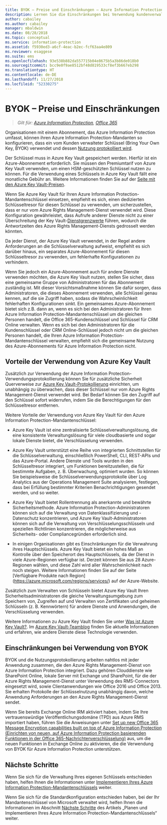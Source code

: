 ```yaml
---
title: BYOK – Preise und Einschränkungen – Azure Information Protection
description: Lernen Sie die Einschränkungen bei Verwendung kundenverwalteter Schlüssel (bekannt als „Bring Your Own Key“, BYOK) mit Azure Information Protection kennen.
author: cabailey
ms.author: cabailey
manager: mbaldwin
ms.date: 08/28/2018
ms.topic: conceptual
ms.service: information-protection
ms.assetid: f5930ed3-a6cf-4eac-b2ec-fcf63aa4e809
ms.reviewer: esaggese
ms.suite: ems
ms.openlocfilehash: 93e538b882da557715b04e8675b5a3b86de018b0
ms.sourcegitcommit: bcc9e0f9ae8512bf48d819533cf8ef3b667eb298
ms.translationtype: HT
ms.contentlocale: de-DE
ms.lasthandoff: 11/27/2018
ms.locfileid: "52330275"
---
```

# <a name="byok-pricing-and-restrictions"></a>BYOK – Preise und Einschränkungen

>*Gilt für: [Azure Information Protection](https://azure.microsoft.com/pricing/details/information-protection), [Office 365](http://download.microsoft.com/download/E/C/F/ECF42E71-4EC0-48FF-AA00-577AC14D5B5C/Azure_Information_Protection_licensing_datasheet_EN-US.pdf)*


Organisationen mit einem Abonnement, das Azure Information Protection umfasst, können ihren Azure Information Protection-Mandanten so konfigurieren, dass ein vom Kunden verwalteter Schlüssel (Bring Your Own Key, BYOK) verwendet und dessen [Nutzung protokolliert wird](./log-analyze-usage.md). 

Der Schlüssel muss in Azure Key Vault gespeichert werden. Hierfür ist ein Azure-Abonnement erforderlich. Sie müssen den Premiumtarif von Azure Key Vault verwenden, um einen HSM-geschützten Schlüssel nutzen zu können. Für die Verwendung eines Schlüssels in Azure Key Vault fällt eine monatliche Gebühr an. Weitere Informationen finden Sie auf der [Seite mit den Azure Key Vault-Preisen](https://azure.microsoft.com/pricing/details/key-vault/).

Wenn Sie Azure Key Vault für Ihren Azure Information Protection-Mandantenschlüssel einsetzen, empfiehlt es sich, einen dedizierten Schlüsseltresor für diesen Schlüssel zu verwenden, um sicherzustellen, dass er nur vom Azure Rights Management-Dienst verwendet wird. Diese Konfiguration gewährleistet, dass Aufrufe anderer Dienste nicht zu einer Überschreitung der Key Vault-[Dienstgrenzwerte](/azure/key-vault/key-vault-service-limits) führen, wodurch die Antwortzeiten des Azure Rights Management-Diensts gedrosselt werden könnten.  

Da jeder Dienst, der Azure Key Vault verwendet, in der Regel andere Anforderungen an die Schlüsselverwaltung aufweist, empfiehlt es sich darüber hinaus, ein separates Azure-Abonnement für diesen Schlüsseltresor zu verwenden, um fehlerhafte Konfigurationen zu verhindern. 

Wenn Sie jedoch ein Azure-Abonnement auch für andere Dienste verwenden möchten, die Azure Key Vault nutzen, stellen Sie sicher, dass eine gemeinsame Gruppe von Administratoren für das Abonnement zuständig ist. Mit dieser Vorsichtsmaßnahme können Sie dafür sorgen, dass Administratoren, die dieses Abonnement verwenden, alle Schlüssel genau kennen, auf die sie Zugriff haben, sodass die Wahrscheinlichkeit fehlerhaften Konfigurationen sinkt. Ein gemeinsames Azure-Abonnement bietet sich z.B. dann an, wenn es sich bei den Administratoren für Ihren Azure Information Protection-Mandantenschlüssel um die gleichen Personen handelt, die Office 365-Kundenschlüssel und Schlüssel für CRM Online verwalten. Wenn es sich bei den Administratoren für die Kundenschlüssel oder CRM Online-Schlüssel jedoch nicht um die gleichen Personen handelt, die Ihren Azure Information Protection-Mandantenschlüssel verwalten, empfiehlt sich die gemeinsame Nutzung des Azure-Abonnements für Azure Information Protection nicht.

## <a name="benefits-of-using-azure-key-vault"></a>Vorteile der Verwendung von Azure Key Vault

Zusätzlich zur Verwendung der Azure Information Protection-Verwendungsprotokollierung können Sie für zusätzliche Sicherheit Querverweise zur [Azure Key Vault-Protokollierung](/azure/key-vault/key-vault-logging) einrichten, um unabhängig zu überwachen, dass dieser Schlüssel nur vom Azure Rights Management-Dienst verwendet wird. Bei Bedarf können Sie den Zugriff auf den Schlüssel sofort widerrufen, indem Sie die Berechtigungen für den Schlüsseltresor entfernen.

Weitere Vorteile der Verwendung von Azure Key Vault für den Azure Information Protection-Mandantenschlüssel:

- Azure Key Vault ist eine zentralisierte Schlüsselverwaltungslösung, die eine konsistente Verwaltungslösung für viele cloudbasierte und sogar lokale Dienste bietet, die Verschlüsselung verwenden.

- Azure Key Vault unterstützt eine Reihe von integrierten Schnittstellen für die Schlüsselverwaltung, einschließlich PowerShell, CLI, REST-APIs und das Azure-Portal. Andere Dienste und Tools wurden in den Schlüsseltresor integriert, um Funktionen bereitzustellen, die für bestimmte Aufgaben, z. B. Überwachung, optimiert wurden. So können Sie beispielsweise die Schlüsselverwendungsprotokolle über Log Analytics aus der Operations Management Suite analysieren, festlegen, dass bei Erfüllung bestimmter Kriterien Benachrichtigungen gesendet werden, und so weiter.

- Azure Key Vault bietet Rollentrennung als anerkannte und bewährte Sicherheitsmethode. Azure Information Protection-Administratoren können sich auf die Verwaltung von Datenklassifizierung und -Datenschutz konzentrieren, und Azure Key Vault-Administratoren können sich auf die Verwaltung von Verschlüsselungsschlüsseln und speziellen Richtlinien konzentrieren, die möglicherweise aus Sicherheits- oder Compliancegründen erforderlich sind.

- In einigen Organisationen gibt es Einschränkungen für die Verwahrung ihres Hauptschlüssels. Azure Key Vault bietet ein hohes Maß an Kontrolle über den Speicherort des Hauptschlüssels, da der Dienst in viele Azure-Regionen verfügbar ist. Derzeit können Sie aus 28 Azure-Regionen wählen, und diese Zahl wird aller Wahrscheinlichkeit nach noch steigen. Weitere Informationen finden Sie auf der Seite [Verfügbare Produkte nach Region] (https://azure.microsoft.com/regions/services/) auf der Azure-Website.

Zusätzlich zum Verwalten von Schlüsseln bietet Azure Key Vault Ihren Sicherheitsadministratoren die gleiche Verwaltungsumgebung zum Speichern von, Zugreifen auf und Verwalten von Zertifikaten und geheimen Schlüsseln (z. B. Kennwörtern) für andere Dienste und Anwendungen, die Verschlüsselung verwenden. 

Weitere Informationen zu Azure Key Vault finden Sie unter [Was ist Azure Key Vault?](/azure/key-vault/key-vault-whatis). Im [Azure Key Vault-Teamblog](https://cloudblogs.microsoft.com/kv/) finden Sie aktuelle Informationen und erfahren, wie andere Dienste diese Technologie verwenden.

## <a name="restrictions-when-using-byok"></a>Einschränkungen bei Verwendung von BYOK

BYOK und die Nutzungsprotokollierung arbeiten nahtlos mit jeder Anwendung zusammen, die den Azure Rights Management-Dienst von Azure Information Protection integriert. Dazu gehören Clouddienste wie SharePoint Online, lokale Server mit Exchange und SharePoint, für die der Azure Rights Management-Dienst unter Verwendung des RMS-Connectors eingesetzt wird, sowie Clientanwendungen wie Office 2016 und Office 2013. Sie erhalten Protokolle der Schlüsselnutzung unabhängig davon, welche Anwendung Anforderungen an den Azure Rights Management-Dienst sendet.

Wenn Sie bereits Exchange Online IRM aktiviert haben, indem Sie Ihre vertrauenswürdige Veröffentlichungsdomäne (TPD) aus Azure RMS importiert haben, führen Sie die Anweisungen unter [Set up new Office 365 Message Encryption capabilities built on top of Azure Information Protection (Einrichten von neuen, auf Azure Information Protection basierenden Funktionen in der Office 365-Nachrichtenverschlüsselung)](https://support.office.com/article/7ff0c040-b25c-4378-9904-b1b50210d00e) aus, um die neuen Funktionen in Exchange Online zu aktivieren, die die Verwendung von BYOK für Azure Information Protection unterstützen.

## <a name="next-steps"></a>Nächste Schritte

Wenn Sie sich für die Verwaltung Ihres eigenen Schlüssels entschieden haben, helfen Ihnen die Informationen unter [Implementieren Ihres Azure Information Protection-Mandantenschlüssels](plan-implement-tenant-key.md#implementing-byok-for-your-azure-information-protection-tenant-key) weiter.

Wenn Sie sich für die Standardkonfiguration entschieden haben, bei der Ihr Mandantenschlüssel von Microsoft verwaltet wird, helfen Ihnen die Informationen im Abschnitt [Nächste Schritte](plan-implement-tenant-key.md#next-steps) des Artikels „Planen und Implementieren Ihres Azure Information Protection-Mandantenschlüssels“ weiter.

